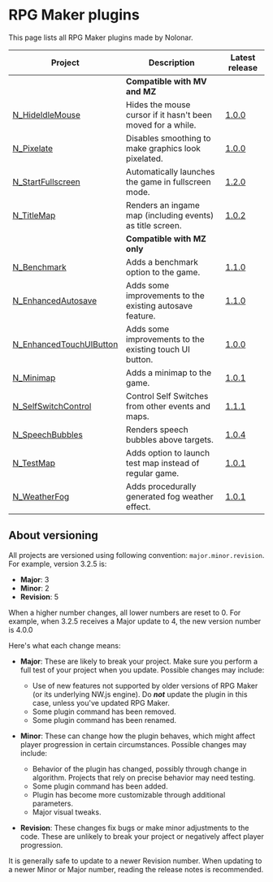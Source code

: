 # RPG Maker plugins
This page lists all RPG Maker plugins made by Nolonar.

| Project                                            | Description                                                 | Latest release                           |
| -------------------------------------------------- | ----------------------------------------------------------- | ---------------------------------------- |
|                                                    | **Compatible with MV and MZ**                               |                                          |
| [N_HideIdleMouse][N_HideIdleMouse]                 | Hides the mouse cursor if it hasn't been moved for a while. | [1.0.0][N_HideIdleMouse_release]         |
| [N_Pixelate][N_Pixelate]                           | Disables smoothing to make graphics look pixelated.         | [1.0.0][N_Pixelate_release]              |
| [N_StartFullscreen][N_StartFullscreen]             | Automatically launches the game in fullscreen mode.         | [1.2.0][N_StartFullscreen_release]       |
| [N_TitleMap][N_TitleMap]                           | Renders an ingame map (including events) as title screen.   | [1.0.2][N_TitleMap_release]              |
|                                                    | **Compatible with MZ only**                                 |                                          |
| [N_Benchmark][N_Benchmark]                         | Adds a benchmark option to the game.                        | [1.1.0][N_Benchmark_release]             |
| [N_EnhancedAutosave][N_EnhancedAutosave]           | Adds some improvements to the existing autosave feature.    | [1.1.0][N_EnhancedAutosave_release]      |
| [N_EnhancedTouchUIButton][N_EnhancedTouchUIButton] | Adds some improvements to the existing touch UI button.     | [1.0.0][N_EnhancedTouchUIButton_release] |
| [N_Minimap][N_Minimap]                             | Adds a minimap to the game.                                 | [1.0.1][N_Minimap_release]               |
| [N_SelfSwitchControl][N_SelfSwitchControl]         | Control Self Switches from other events and maps.           | [1.1.1][N_SelfSwitchControl_release]     |
| [N_SpeechBubbles][N_SpeechBubbles]                 | Renders speech bubbles above targets.                       | [1.0.4][N_SpeechBubbles_release]         |
| [N_TestMap][N_TestMap]                             | Adds option to launch test map instead of regular game.     | [1.0.1][N_TestMap_release]               |
| [N_WeatherFog][N_WeatherFog]                       | Adds procedurally generated fog weather effect.             | [1.0.1][N_WeatherFog_release]            |


## About versioning
All projects are versioned using following convention: `major.minor.revision`. For example, version 3.2.5 is:
- **Major**: 3
- **Minor**: 2
- **Revision**: 5

When a higher number changes, all lower numbers are reset to 0. For example, when 3.2.5 receives a Major update to 4, the new version number is 4.0.0

Here's what each change means:
- **Major**: These are likely to break your project. Make sure you perform a full test of your project when you update. Possible changes may include:
  - Use of new features not supported by older versions of RPG Maker (or its underlying NW.js engine). Do ***not*** update the plugin in this case, unless you've updated RPG Maker.
  - Some plugin command has been removed.
  - Some plugin command has been renamed.

- **Minor**: These can change how the plugin behaves, which might affect player progression in certain circumstances. Possible changes may include:
  - Behavior of the plugin has changed, possibly through change in algorithm. Projects that rely on precise behavior may need testing.
  - Some plugin command has been added.
  - Plugin has become more customizable through additional parameters.
  - Major visual tweaks.

- **Revision**: These changes fix bugs or make minor adjustments to the code. These are unlikely to break your project or negatively affect player progression.

It is generally safe to update to a newer Revision number. When updating to a newer Minor or Major number, reading the release notes is recommended.

  [N_HideIdleMouse]: https://github.com/Nolonar/RM_Plugins-HideIdleMouse
  [N_HideIdleMouse_release]: https://github.com/Nolonar/RM_Plugins-HideIdleMouse/releases/latest/download/N_HideIdleMouse.js

  [N_Pixelate]: https://github.com/Nolonar/RM_Plugins-Pixelate
  [N_Pixelate_release]: https://github.com/Nolonar/RM_Plugins-Pixelate/releases/latest/download/N_Pixelate.js

  [N_StartFullscreen]: https://github.com/Nolonar/RM_Plugins-StartFullscreen
  [N_StartFullscreen_release]: https://github.com/Nolonar/RM_Plugins-StartFullscreen/releases/latest/download/N_StartFullscreen.js

  [N_TitleMap]: https://github.com/Nolonar/RM_Plugins-TitleMap
  [N_TitleMap_release]: https://github.com/Nolonar/RM_Plugins-TitleMap/releases/latest/download/N_TitleMap.js

  [N_Benchmark]: https://github.com/Nolonar/RM_Plugins-Benchmark
  [N_Benchmark_release]: https://github.com/Nolonar/RM_Plugins-Benchmark/releases/latest/download/N_Benchmark.js

  [N_EnhancedAutosave]: https://github.com/Nolonar/RM_Plugins-EnhancedAutosave
  [N_EnhancedAutosave_release]: https://github.com/Nolonar/RM_Plugins-EnhancedAutosave/releases/latest/download/N_EnhancedAutosave.js

  [N_EnhancedTouchUIButton]: https://github.com/Nolonar/RM_Plugins-EnhancedTouchUIButton
  [N_EnhancedTouchUIButton_release]: https://github.com/Nolonar/RM_Plugins-EnhancedTouchUIButton/releases/latest/download/N_EnhancedTouchUIButton.js

  [N_Minimap]: https://github.com/Nolonar/RM_Plugins-Minimap
  [N_Minimap_release]: https://github.com/Nolonar/RM_Plugins-Minimap/releases/latest/download/N_Minimap.js

  [N_SpeechBubbles]: https://github.com/Nolonar/RM_Plugins-SpeechBubbles
  [N_SpeechBubbles_release]: https://github.com/Nolonar/RM_Plugins-SpeechBubbles/releases/latest/download/N_SpeechBubbles.js
  
  [N_SelfSwitchControl]: https://github.com/Nolonar/RM_Plugins-SelfSwitchControl
  [N_SelfSwitchControl_release]: https://github.com/Nolonar/RM_Plugins-SelfSwitchControl/releases/latest/download/N_SelfSwitchControl.js

  [N_TestMap]: https://github.com/Nolonar/RM_Plugins-TestMap
  [N_TestMap_release]: https://github.com/Nolonar/RM_Plugins-TestMap/releases/latest/download/N_TestMap.js

  [N_WeatherFog]: https://github.com/Nolonar/RM_Plugins-WeatherFog
  [N_WeatherFog_release]: https://github.com/Nolonar/RM_Plugins-WeatherFog/releases/latest/download/N_WeatherFog.js
